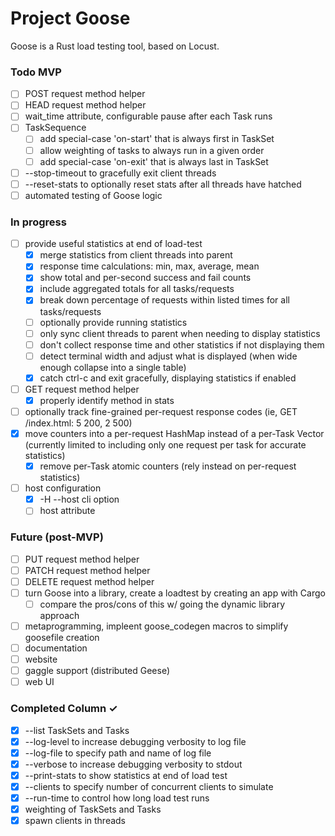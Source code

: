 # Project Goose

Goose is a Rust load testing tool, based on Locust.

### Todo MVP

- [ ] POST request method helper  
- [ ] HEAD request method helper  
- [ ] wait_time attribute, configurable pause after each Task runs  
- [ ] TaskSequence  
  - [ ] add special-case 'on-start' that is always first in TaskSet  
  - [ ] allow weighting of tasks to always run in a given order  
  - [ ] add special-case 'on-exit' that is always last in TaskSet  
- [ ] --stop-timeout to gracefully exit client threads  
- [ ] --reset-stats to optionally reset stats after all threads have hatched  
- [ ] automated testing of Goose logic

### In progress

- [ ] provide useful statistics at end of load-test  
  - [x] merge statistics from client threads into parent  
  - [x] response time calculations: min, max, average, mean  
  - [x] show total and per-second success and fail counts  
  - [x] include aggregated totals for all tasks/requests  
  - [x] break down percentage of requests within listed times for all tasks/requests  
  - [ ] optionally provide running statistics  
  - [ ] only sync client threads to parent when needing to display statistics  
  - [ ] don't collect response time and other statistics if not displaying them  
  - [ ] detect terminal width and adjust what is displayed (when wide enough collapse into a single table)  
  - [x] catch ctrl-c and exit gracefully, displaying statistics if enabled  
- [ ] GET request method helper  
  - [x] properly identify method in stats  
- [ ] optionally track fine-grained per-request response codes (ie, GET /index.html: 5 200, 2 500)  
- [x] move counters into a per-request HashMap instead of a per-Task Vector (currently limited to including only one request per task for accurate statistics)  
  - [x] remove per-Task atomic counters (rely instead on per-request statistics)  
- [ ] host configuration  
  - [x] -H --host cli option  
  - [ ] host attribute  

### Future (post-MVP)

- [ ] PUT request method helper  
- [ ] PATCH request method helper  
- [ ] DELETE request method helper  
- [ ] turn Goose into a library, create a loadtest by creating an app with Cargo  
  - [ ] compare the pros/cons of this w/ going the dynamic library approach  
- [ ] metaprogramming, impleent goose_codegen macros to simplify goosefile creation  
- [ ] documentation  
- [ ] website  
- [ ] gaggle support (distributed Geese)  
- [ ] web UI  

### Completed Column ✓

- [x] --list TaskSets and Tasks  
- [x] --log-level to increase debugging verbosity to log file  
- [x] --log-file to specify path and name of log file  
- [x] --verbose to increase debugging verbosity to stdout  
- [x] --print-stats to show statistics at end of load test  
- [x] --clients to specify number of concurrent clients to simulate  
- [x] --run-time to control how long load test runs  
- [x] weighting of TaskSets and Tasks  
- [x] spawn clients in threads  
